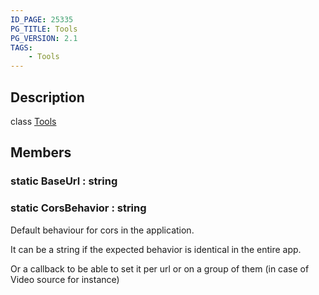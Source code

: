 ```yaml
---
ID_PAGE: 25335
PG_TITLE: Tools
PG_VERSION: 2.1
TAGS:
    - Tools
---
```

## Description

class [Tools](/classes/3.1/Tools)



## Members

### static BaseUrl : string


### static CorsBehavior : string

Default behaviour for cors in the application.

It can be a string if the expected behavior is identical in the entire app.

Or a callback to be able to set it per url or on a group of them (in case of Video source for instance)
